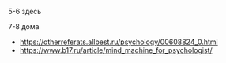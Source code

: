 5-6 здесь

7-8 дома

- https://otherreferats.allbest.ru/psychology/00608824_0.html
- https://www.b17.ru/article/mind_machine_for_psychologist/
